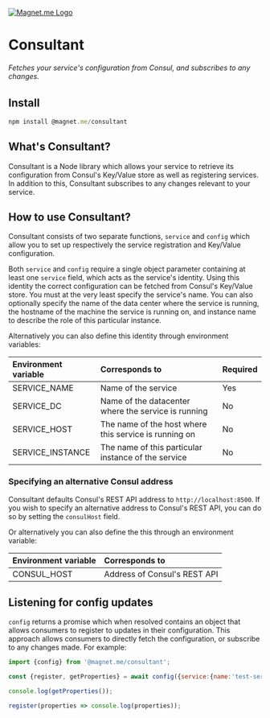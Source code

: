 [![Magnet.me Logo](https://cdn.magnet.me/images/logo-2015-full.svg)](https://magnet.me "Discover the best companies, jobs and internships at Magnet.me")

# Consultant
###### Fetches your service's configuration from Consul, and subscribes to any changes.

## Install

```js
npm install @magnet.me/consultant
```

## What's Consultant?
Consultant is a Node library which allows your service to retrieve its configuration from Consul's Key/Value store as well as registering services. In addition to this, Consultant subscribes to any changes relevant to your service.

## How to use Consultant?
Consultant consists of two separate functions, `service` and `config` which allow you to set up respectively the service registration and Key/Value configuration.

Both `service` and `config` require a single object parameter containing at least one `service` field, which acts as the service's identity. Using this identity the correct configuration can be fetched from Consul's Key/Value store. You must at the very least specify the service's name. You can also optionally specify the name of the data center where the service is running, the hostname of the machine the service is running on, and instance name to describe the role of this particular instance.

Alternatively you can also define this identity through environment variables:

| Environment variable | Corresponds to | Required |
|:---------------------|:---------------|:---------|
| SERVICE_NAME  | Name of the service | Yes |
| SERVICE_DC    | Name of the datacenter where the service is running | No |
| SERVICE_HOST  | The name of the host where this service is running on | No |
| SERVICE_INSTANCE | The name of this particular instance of the service | No |

### Specifying an alternative Consul address
Consultant defaults Consul's REST API address to `http://localhost:8500`. If you wish to specify an alternative address to Consul's REST API, you can do so by setting the `consulHost` field.

Or alternatively you can also define the this through an environment variable:

| Environment variable | Corresponds to |
|:---------------------|:---------------|
| CONSUL_HOST  | Address of Consul's REST API |

## Listening for config updates
`config` returns a promise which when resolved contains an object that allows consumers to register to updates in their configuration. This approach allows consumers to directly fetch the configuration, or subscribe to any changes made. For example:
```javascript
import {config} from '@magnet.me/consultant';

const {register, getProperties} = await config({service:{name:'test-server'}});

console.log(getProperties());

register(properties => console.log(properties));
```
